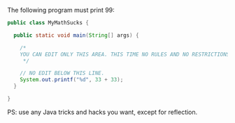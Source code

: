 The following program must print 99:

```java
public class MyMathSucks {

  public static void main(String[] args) {

    /*
    YOU CAN EDIT ONLY THIS AREA. THIS TIME NO RULES AND NO RESTRICTIONS
     */

    // NO EDIT BELOW THIS LINE.
    System.out.printf("%d", 33 + 33);
  }

}
```

PS: use any Java tricks and hacks you want, except for reflection.